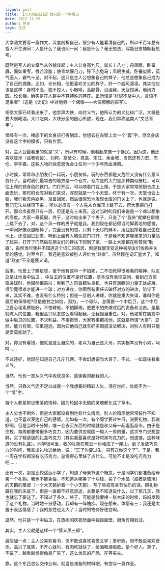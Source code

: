 ```yaml
---
layout: post
title: 【人人网旧日记】他只是一个中后卫
date: 2012-11-29
author: 阿金
tags: 生活
---
```


大学语文要写一篇作文，深度剖析自己，很少有人能看清自己的，所以千百年总有哲人不住询问：人是什么？我也问一问：我是什么？毫无想法，写篇日志辅助我思考。

既然是写人的文章当从外貌谈起：主人公身高九尺，髯长十八寸；丹凤眼，卧蚕眉，面如重枣，唇若涂脂；使青龙偃月刀，胯下赤兔马；凤眼生威，卧蚕似雾，英气逼人，霸气十足。对不起，这只是主人公想象自己的样子，他总是想象自己成为了自己的偶像，比如，论长相，他更喜欢关公的样子，好一个威风凛凛。其实他应该是这样：身材不高，貌不惊人，小眼睛，高颧骨，没酒窝，天庭饱满，地阔方圆。论长相，确实是在人群中不算特殊的存在。正所谓是“材貌不及中人，言语不足采者”（这是《史记》中对他另一个偶像——大侠郭解的描写）。

相信大家已经看出来了，他崇拜大侠，向往义气，他所认为的义比较广泛，大概是要大碗喝酒，大口吃肉，大块分金的随心所欲，现在，我们常称这类人“文艺青年”。

曾经有一次，楼底下的文身店打折酬宾，他想去在左臂上文一个“義”字，但文身店没有这个字的模板，只有作罢。

对，主人公最看重的就是“义”，所以有时候，他看起来像一个暴民。因为这，他还喜欢陈涉（或者程设）、刘邦、拿破仑，晁盖、宋江、余金城，当然还有力宏、杰伦、李宇春。这些人物的快意恩仇会让任何一个少年热血沸腾。

小时候，常常和小朋友们一起玩，小朋友嘛，玩的东西都是又危险又没有什么意义劳什子。当时我们最常去的地方是一个仓库，仓库是的大门是那种类似栅栏，可以往上爬的锈青色的铁门。门打开后，可以顺着门往上爬。于是大家常常爬到仓库上面去玩，那时的仓库对我们来说，浑然就是一个小天堂。终于有一次，天堂也会上锁，我们看天色欲黑，准备回家，然后很惊恐地发现仓库的门关上了，也就是说，我们无法从楼顶下来 ，所以必须有一个人先从仓库顶上跳下去，帮大家把门打开。那仓库虽然只有一层，但还是有三米高，这对当时的我们来说是一个难以想象的高度。大家一筹莫展，终于，这时站出来了个男子，只说了个“我来”就攀在房檐上跳下去了，对，这个风一样的男子就是我，我到现在都记得当时脚着地的感觉，一瞬间好像双腿断掉了，完全没有知觉，只剩下无尽的麻木，用屁股撑着自己坐在地上。还没回过劲来，听到上面有人喊快把门打开，于是我不知道哪里来的力量站了起来，打开了门然后在朋友们的搀扶下回到了家，一路上大家都在称赞我“耿直”，虽然当时我并不知道这个词汇的意思，但是我很享受这种被朋友们依赖并关爱的感觉。时至今日，我还是喜欢被别人评价为“耿直”。虽然现在词汇量大了，知道“耿直”不全是褒义词。

后来，他爱上了踢足球，鉴于他有这种一不怕死，二不怕死得很难看的精神，队友总是让他当中后卫 ，中后卫的位置不是好位置，基本没有表现空间，看到己方前锋进球时，他固然很高兴；看到己方前锋错失良机，也只有满腔的力量无处施展，很毕竟很难才能进一个球；对方进攻，你固然有责任去破坏对方的进攻，防守下来，其实不难，也没有什么特别；但是一旦别人进球，你就是重大失误，谁叫你是最后的保障呢?但是他甘之如饴，因为，一个球队，总需要一个中后卫，这个中后卫要心理素质极好，不怕球砸，不怕脚踢，更要不怕失球过后的责备和沮丧。是最锻炼人的位置，我很高兴队友这么看得起我，让我担当重任。对，他渴望在朋友中做中后卫的位置，不求利益，不拒担责，大家有事都找他，这就是所谓“大哥”。显然，能力有限，任重道远。因为它他自己就有好多困惑没法解决，对别人有时只能是爱莫能助了。

对，你没有看错，他就是这么自恋的，老以为自己是大哥，其实根本没有小弟，呵呵……

不过还好，他现在知道自己几斤几两，不会幻想要当大哥了。不过，一如既往看重义气。

当然，他也一定从义气中收获良多。感谢看的起我的人。

当然，只靠义气还不足以成就一个我想要的精彩人生，活在世间，谁能不为一个“情”字。

每个人都是前世堕落的情种，因为轮回中无情的灵魂都化成了草木。

主人公也不例外，但是大家都没看到他有什么情商，别人的暗示他常常装作不知道，也不喜欢表达自己的感情，比如有一次，有个同学要过生日，说要礼物，我说好啊，但是当时十分懒，唯一会去买东西的时候就是和父母一起逛逛超市。由于是住校，每周都要带很多巧克力，因为要供应周围一周人一周的量，这次专门说想尝鲜，买了精装版的礼盒巧克力（其实我最喜欢是好时黑巧克力的，很遗憾，这种味道的没有礼盒）。同学很可爱，收的礼物在教室一角堆成了一座山，到了发放巧克力的时间，我拿出礼物送给她，说：“忘了你要过生，只有送你这个了”。于是，我一周在学校都没有吃巧克力，总觉得心里缺了点什么，可能不止是没吃巧克力吧……

还有一次，那是比较遥远小学了，知道了母亲节这个概念。于是同学们都准备给母亲一个礼物。我也不能免俗，不知道从哪筹了十块钱，买了个水晶（或者是玻璃）的天鹅的雕塑（一个大天鹅护着一个小天鹅），写了些祝母亲节快乐的话。把礼物藏在我的床底下，但是一直都不好意思送，主要是不知道说什么，过了那几天，我也就忘了要送了。不知过了多久，终于，可能是我要换一张大床的时候，妈妈发现了这个礼物。当时她十分感动，我却有一阵愧疚。现在想来，体悟有三：我还是太羞于表达情感了；我的忘性也太大了；当时的物价好便宜啊。

显然，他只是一个中后卫，在热闹的庆祝场面中独自面壁，眼角有翔划过。

其实，主人公就是这样一个“情义黑三郎”。

最后加一点：主人公喜欢看书，但不敢说喜欢喜爱文学；爱听歌，但不敢说喜欢音乐。高兴了就笑，不开心就叫，有肉吃就快了，给酒喝酒唱歌。是个好人。算了，不说了，越看越觉得像是广告了，这么优质的产品，在等买主。

靠，这个东西怎么交作业啊，就当是准备的材料吧，有空写一篇作业。
